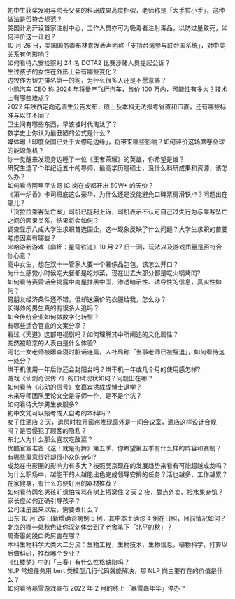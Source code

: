 初中生获奖发明与院长父亲的科研成果高度相似，老师称是「大手拉小手」，这种做法是否符合规范？  
美国计划开设首家注射中心，工作人员亦可为吸毒者注射毒品，以防过量致死，如何评价这一计划？  
10 月 26 日，美国国务卿布林肯发表声明称「支持台湾参与联合国系统」，对中美关系有何影响？  
如何看待六安检察对 24 名 DOTA2 比赛涉赌人员提起公诉？  
生过孩子的女性在外形上会有哪些变化？  
边牧作为智力排名第一的狗，为什么很多人还是不愿意养？  
小鹏汽车 CEO 称 2024 年将量产飞行汽车，售价 100 万内，可能性有多大？技术上有哪些难点？  
2022 年陕西定向选调生公告发布，硕士及本科无法报考省直和市直，还有哪些标准与以往不同？  
卫生间有哪些东西，早该被时代淘汰了？  
数学史上你认为最丑陋的公式是什么？  
媒体曝「印度全国已处于大停电边缘」，将带来哪些影响？如何评价这场席卷全球的能源危机？  
你一觉醒来发现身边睡了一位《王者荣耀》的英雄，你希望是谁？  
研究生选了个年纪近五十的导师，最高学历是硕士，没什么科研成果和资源，该怎么办？  
如何看待阿里平头哥 IC 岗在成都开出 50W+ 的天价？  
《第一炉香》卡司班底这么豪华，为什么还是没能避免口碑票房滑铁卢？问题出在哪儿？  
「货拉拉乘客坠亡案」司机已提起上诉，司机表示不认可自己过失行为与乘客坠亡之间的因果关系，结果将会如何？  
调查显示八成大学生求职首选国企，这一现象反映了什么问题？大学生求职的首要考虑因素有哪些？  
米哈游新游戏《崩坏：星穹铁道》10 月 27 日一测，玩法以及游戏质量是否符合你心意？  
高中女生，想在双十一管家人要一个奢侈品包包，该怎么开口？  
为什么感觉小时候吃大餐都是吃炒菜，现在出去大部分都是吃火锅烤肉?  
如何看待赛雷话金揭露中南屋抹黑中国，渗透暗示性、诱导性的信息，真实性如何？  
男朋友经济条件还不错，但却送廉价的衣服给我，怎么办？  
长得帅的男生真的有很多人追吗？  
如今传统企业如何做数字化转型？  
有哪些适合官宣的文案分享？  
看过《天道》这部电视剧吗？如何理解其中所阐述的文化属性？  
突然被暗恋的人表白是什么体验?  
河北一女老师被曝查寝时脏话连篇，人社局称「当事老师已被辞退」，如何看待这一处分？  
烘干机使用一年后你还会封阳台吗？烘干机一年或几个月的使用感怎样?  
游戏《仙剑奇侠传 7》的口碑现状如何？问题出在哪？  
如何看待《心动的信号》女嘉宾洪成成博士退学？  
未来导师团队里论文全是导师一作，是不是个坑？  
如何看待大学男生衣服多?  
初中文凭可以报考成人自考的本科吗？  
女子住酒店 2 天，退房时拉开窗帘发现窗外是一间会议室，酒店这样设计合规吗？是否侵犯了顾客的隐私？  
东北人为什么那么喜欢吃酸菜？  
优酷官宣准备《这！就是街舞》第五季，你希望第五季有什么样的阵容和赛制？  
有哪些寓意很好却很小众的诗句?  
成龙在电影圈的影响力有多大？按照吴京现在的发展趋势来看有可能超越成龙吗？  
为什么职场中，越能干的人越能出色完成领导安排的任务？活也越多，工作越累？  
在家健身，有什么方便好用的器材推荐？  
如何看待两名男孩旷课怕挨骂在树上搭窝住 2 天 2 夜，靠点外卖、捡水果充饥？家长应如何正确引导孩子？  
公司注册出来以后，需要做什么？  
山东 10 月 26 日新增确诊病例 5 例，其中本土确诊 4 例在日照，目前情况如何？  
北京的哪一处秋色让你深刻体会到了老舍笔下「北平的秋」？  
周奇墨的脱口秀厉害在哪？  
本科生物科学大类大二分流：生物工程，生物技术，生物信息，植物科学，打算以后做科研，推荐哪个专业？  
《红楼梦》中的「三春」有什么性格缺陷吗？  
NLP 常规任务用 bert 类模型几行代码就能解决，那 NLP 岗主要存在的价值是什么？  
如何看待暴雪游戏宣布 2022 年 2 月的线上「暴雪嘉年华」停办？  

